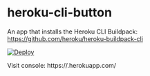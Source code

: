 # heroku-cli-button
An app that installs the Heroku CLI Buildpack:
https://github.com/heroku/heroku-buildpack-cli


[![Deploy](https://www.herokucdn.com/deploy/button.svg)](https://heroku.com/deploy?template=https://github.com/chap/heroku-cli-button)

Visit console:
https://<your-app-name>.herokuapp.com/
